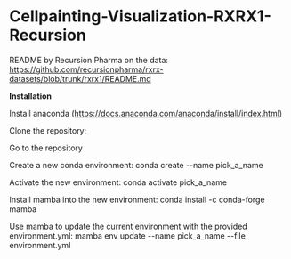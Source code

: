 # Cellpainting-Visualization-RXRX1-Recursion
README by Recursion Pharma on the data: https://github.com/recursionpharma/rxrx-datasets/blob/trunk/rxrx1/README.md

**Installation**

Install anaconda (https://docs.anaconda.com/anaconda/install/index.html)

Clone the repository: 

Go to the repository

Create a new conda environment: conda create --name pick_a_name

Activate the new environment: conda activate pick_a_name

Install mamba into the new environment: conda install -c conda-forge mamba

Use mamba to update the current environment with the provided environment.yml: mamba env update --name pick_a_name --file environment.yml
